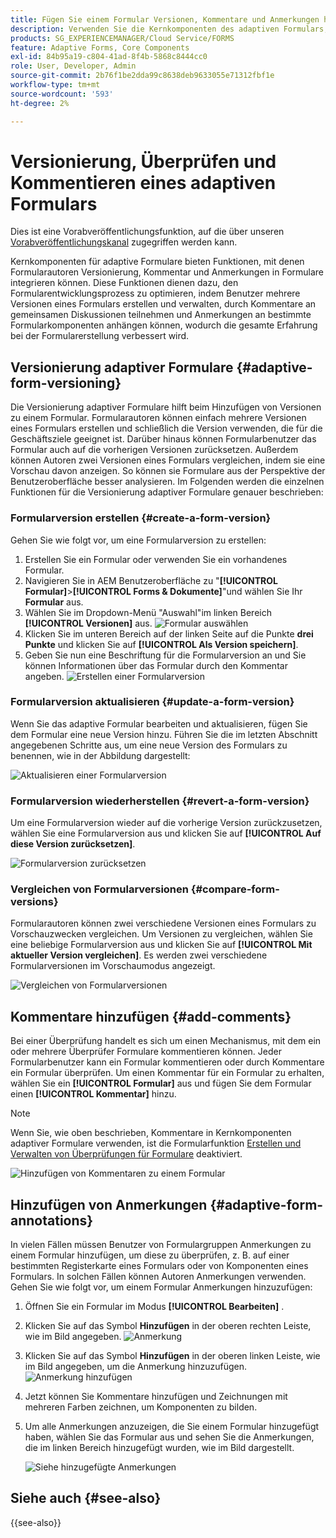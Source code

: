 ```yaml
---
title: Fügen Sie einem Formular Versionen, Kommentare und Anmerkungen hinzu.
description: Verwenden Sie die Kernkomponenten des adaptiven Formulars, um einem adaptiven Formular Kommentare, Anmerkungen und Versionierungen hinzuzufügen.
products: SG_EXPERIENCEMANAGER/Cloud Service/FORMS
feature: Adaptive Forms, Core Components
exl-id: 84b95a19-c804-41ad-8f4b-5868c8444cc0
role: User, Developer, Admin
source-git-commit: 2b76f1be2dda99c8638deb9633055e71312fbf1e
workflow-type: tm+mt
source-wordcount: '593'
ht-degree: 2%

---
```


# Versionierung, Überprüfen und Kommentieren eines adaptiven Formulars

<!--Before you can use versionings, comments, and annotations in an Adaptive Form, you must ensure you have [enabled Adaptive Form Core Components](
https://experienceleague.adobe.com/en/docs/experience-manager-cloud-service/content/forms/setup-configure-migrate/enable-adaptive-forms-core-components).-->

<!--Adaptive Form Core Components facilitates to add versionings, comments, and annotations to a form. These features helps form authors and users to enhance the form development process where they can create multiple versions of a form, collaborate and add their comments to a form, and add annotations to form components.-->

<span class="preview"> Dies ist eine Vorabveröffentlichungsfunktion, auf die über unseren [Vorabveröffentlichungskanal](https://experienceleague.adobe.com/docs/experience-manager-cloud-service/content/release-notes/prerelease.html?lang=de#new-features) zugegriffen werden kann. </span>


Kernkomponenten für adaptive Formulare bieten Funktionen, mit denen Formularautoren Versionierung, Kommentar und Anmerkungen in Formulare integrieren können. Diese Funktionen dienen dazu, den Formularentwicklungsprozess zu optimieren, indem Benutzer mehrere Versionen eines Formulars erstellen und verwalten, durch Kommentare an gemeinsamen Diskussionen teilnehmen und Anmerkungen an bestimmte Formularkomponenten anhängen können, wodurch die gesamte Erfahrung bei der Formularerstellung verbessert wird.


## Versionierung adaptiver Formulare {#adaptive-form-versioning}

Die Versionierung adaptiver Formulare hilft beim Hinzufügen von Versionen zu einem Formular. Formularautoren können einfach mehrere Versionen eines Formulars erstellen und schließlich die Version verwenden, die für die Geschäftsziele geeignet ist. Darüber hinaus können Formularbenutzer das Formular auch auf die vorherigen Versionen zurücksetzen. Außerdem können Autoren zwei Versionen eines Formulars vergleichen, indem sie eine Vorschau davon anzeigen. So können sie Formulare aus der Perspektive der Benutzeroberfläche besser analysieren. Im Folgenden werden die einzelnen Funktionen für die Versionierung adaptiver Formulare genauer beschrieben:

### Formularversion erstellen {#create-a-form-version}

Gehen Sie wie folgt vor, um eine Formularversion zu erstellen:

1. Erstellen Sie ein Formular oder verwenden Sie ein vorhandenes Formular.
1. Navigieren Sie in AEM Benutzeroberfläche zu &quot;**[!UICONTROL Formular]**>**[!UICONTROL Forms &amp; Dokumente]**&quot;und wählen Sie Ihr **Formular** aus.
1. Wählen Sie im Dropdown-Menü &quot;Auswahl&quot;im linken Bereich **[!UICONTROL Versionen]** aus.
   ![Formular auswählen](select-a-form.png)
1. Klicken Sie im unteren Bereich auf der linken Seite auf die Punkte **drei Punkte** und klicken Sie auf **[!UICONTROL Als Version speichern]**.
1. Geben Sie nun eine Beschriftung für die Formularversion an und Sie können Informationen über das Formular durch den Kommentar angeben.
   ![Erstellen einer Formularversion](create-a-form-version.png)

### Formularversion aktualisieren {#update-a-form-version}

Wenn Sie das adaptive Formular bearbeiten und aktualisieren, fügen Sie dem Formular eine neue Version hinzu. Führen Sie die im letzten Abschnitt angegebenen Schritte aus, um eine neue Version des Formulars zu benennen, wie in der Abbildung dargestellt:

![Aktualisieren einer Formularversion](update-a-form-version.png)

### Formularversion wiederherstellen {#revert-a-form-version}

Um eine Formularversion wieder auf die vorherige Version zurückzusetzen, wählen Sie eine Formularversion aus und klicken Sie auf **[!UICONTROL Auf diese Version zurücksetzen]**.

![Formularversion zurücksetzen](revert-form-version.png)

### Vergleichen von Formularversionen {#compare-form-versions}

Formularautoren können zwei verschiedene Versionen eines Formulars zu Vorschauzwecken vergleichen. Um Versionen zu vergleichen, wählen Sie eine beliebige Formularversion aus und klicken Sie auf **[!UICONTROL Mit aktueller Version vergleichen]**. Es werden zwei verschiedene Formularversionen im Vorschaumodus angezeigt.

![Vergleichen von Formularversionen](compare-form-versions.png)

## Kommentare hinzufügen {#add-comments}

Bei einer Überprüfung handelt es sich um einen Mechanismus, mit dem ein oder mehrere Überprüfer Formulare kommentieren können. Jeder Formularbenutzer kann ein Formular kommentieren oder durch Kommentare ein Formular überprüfen. Um einen Kommentar für ein Formular zu erhalten, wählen Sie ein **[!UICONTROL Formular]** aus und fügen Sie dem Formular einen **[!UICONTROL Kommentar]** hinzu.

>[!NOTE]
> Wenn Sie, wie oben beschrieben, Kommentare in Kernkomponenten adaptiver Formulare verwenden, ist die Formularfunktion [Erstellen und Verwalten von Überprüfungen für Formulare](/help/forms/create-reviews-forms.md) deaktiviert.


![Hinzufügen von Kommentaren zu einem Formular](form-comments.png)

## Hinzufügen von Anmerkungen {#adaptive-form-annotations}

In vielen Fällen müssen Benutzer von Formulargruppen Anmerkungen zu einem Formular hinzufügen, um diese zu überprüfen, z. B. auf einer bestimmten Registerkarte eines Formulars oder von Komponenten eines Formulars. In solchen Fällen können Autoren Anmerkungen verwenden. Gehen Sie wie folgt vor, um einem Formular Anmerkungen hinzuzufügen:

1. Öffnen Sie ein Formular im Modus **[!UICONTROL Bearbeiten]** .

1. Klicken Sie auf das Symbol **Hinzufügen** in der oberen rechten Leiste, wie im Bild angegeben.
   ![Anmerkung](annotation.png)

1. Klicken Sie auf das Symbol **Hinzufügen** in der oberen linken Leiste, wie im Bild angegeben, um die Anmerkung hinzuzufügen.
   ![Anmerkung hinzufügen](add-annotation.png)

1. Jetzt können Sie Kommentare hinzufügen und Zeichnungen mit mehreren Farben zeichnen, um Komponenten zu bilden.

1. Um alle Anmerkungen anzuzeigen, die Sie einem Formular hinzugefügt haben, wählen Sie das Formular aus und sehen Sie die Anmerkungen, die im linken Bereich hinzugefügt wurden, wie im Bild dargestellt.

   ![Siehe hinzugefügte Anmerkungen](see-annotations.png)

## Siehe auch {#see-also}

{{see-also}}
